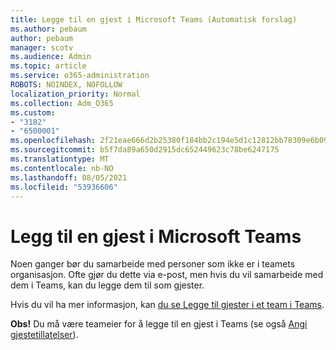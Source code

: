```yaml
---
title: Legge til en gjest i Microsoft Teams (Automatisk forslag)
ms.author: pebaum
author: pebaum
manager: scotv
ms.audience: Admin
ms.topic: article
ms.service: o365-administration
ROBOTS: NOINDEX, NOFOLLOW
localization_priority: Normal
ms.collection: Adm_O365
ms.custom:
- "3182"
- "6500001"
ms.openlocfilehash: 2f21eae666d2b25380f184bb2c194e5d1c12812bb78309e6b09f9f497163b8c8
ms.sourcegitcommit: b5f7da89a650d2915dc652449623c78be6247175
ms.translationtype: MT
ms.contentlocale: nb-NO
ms.lasthandoff: 08/05/2021
ms.locfileid: "53936606"
---
```

# <a name="add-a-guest-to-microsoft-teams"></a>Legg til en gjest i Microsoft Teams

Noen ganger bør du samarbeide med personer som ikke er i teamets organisasjon. Ofte gjør du dette via e-post, men hvis du vil samarbeide med dem i Teams, kan du legge dem til som gjester.

Hvis du vil ha mer informasjon, kan [du se Legge til gjester i et team i Teams](https://support.office.com/article/add-guests-to-a-team-in-teams-fccb4fa6-f864-4508-bdde-256e7384a14f#ID0EAABAAA=Desktop).

**Obs!** Du må være teameier for å legge til en gjest i Teams (se også [Angi gjestetillatelser](https://support.office.com/article/set-guest-permissions-for-channels-in-teams-4756c468-2746-4bfd-a582-736d55fcc169)).